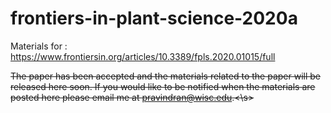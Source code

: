 # frontiers-in-plant-science-2020a
Materials for : https://www.frontiersin.org/articles/10.3389/fpls.2020.01015/full

<s>The paper has been accepted and the materials related to the paper will be released here soon. If you would like to be notified when the materials are posted here please email me at pravindran@wisc.edu.<\s> 
